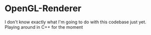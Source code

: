 # OpenGL-Renderer
I don't know exactly what I'm going to do with this codebase just yet. Playing around in C++ for the moment